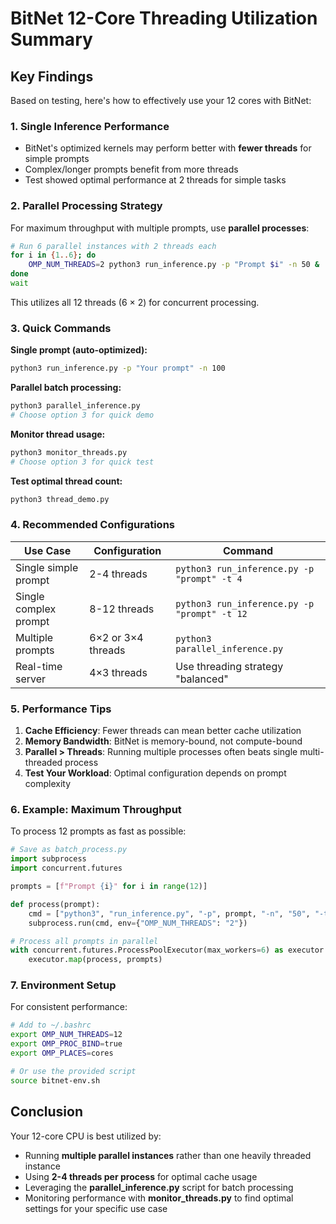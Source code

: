# BitNet 12-Core Threading Utilization Summary

## Key Findings

Based on testing, here's how to effectively use your 12 cores with BitNet:

### 1. **Single Inference Performance**
- BitNet's optimized kernels may perform better with **fewer threads** for simple prompts
- Complex/longer prompts benefit from more threads
- Test showed optimal performance at 2 threads for simple tasks

### 2. **Parallel Processing Strategy**

For maximum throughput with multiple prompts, use **parallel processes**:

```bash
# Run 6 parallel instances with 2 threads each
for i in {1..6}; do
    OMP_NUM_THREADS=2 python3 run_inference.py -p "Prompt $i" -n 50 &
done
wait
```

This utilizes all 12 threads (6 × 2) for concurrent processing.

### 3. **Quick Commands**

**Single prompt (auto-optimized):**
```bash
python3 run_inference.py -p "Your prompt" -n 100
```

**Parallel batch processing:**
```bash
python3 parallel_inference.py
# Choose option 3 for quick demo
```

**Monitor thread usage:**
```bash
python3 monitor_threads.py
# Choose option 3 for quick test
```

**Test optimal thread count:**
```bash
python3 thread_demo.py
```

### 4. **Recommended Configurations**

| Use Case | Configuration | Command |
|----------|--------------|---------|
| Single simple prompt | 2-4 threads | `python3 run_inference.py -p "prompt" -t 4` |
| Single complex prompt | 8-12 threads | `python3 run_inference.py -p "prompt" -t 12` |
| Multiple prompts | 6×2 or 3×4 threads | `python3 parallel_inference.py` |
| Real-time server | 4×3 threads | Use threading strategy "balanced" |

### 5. **Performance Tips**

1. **Cache Efficiency**: Fewer threads can mean better cache utilization
2. **Memory Bandwidth**: BitNet is memory-bound, not compute-bound
3. **Parallel > Threads**: Running multiple processes often beats single multi-threaded process
4. **Test Your Workload**: Optimal configuration depends on prompt complexity

### 6. **Example: Maximum Throughput**

To process 12 prompts as fast as possible:

```python
# Save as batch_process.py
import subprocess
import concurrent.futures

prompts = [f"Prompt {i}" for i in range(12)]

def process(prompt):
    cmd = ["python3", "run_inference.py", "-p", prompt, "-n", "50", "-t", "2"]
    subprocess.run(cmd, env={"OMP_NUM_THREADS": "2"})

# Process all prompts in parallel
with concurrent.futures.ProcessPoolExecutor(max_workers=6) as executor:
    executor.map(process, prompts)
```

### 7. **Environment Setup**

For consistent performance:

```bash
# Add to ~/.bashrc
export OMP_NUM_THREADS=12
export OMP_PROC_BIND=true
export OMP_PLACES=cores

# Or use the provided script
source bitnet-env.sh
```

## Conclusion

Your 12-core CPU is best utilized by:
- Running **multiple parallel instances** rather than one heavily threaded instance
- Using **2-4 threads per process** for optimal cache usage
- Leveraging the **parallel_inference.py** script for batch processing
- Monitoring performance with **monitor_threads.py** to find optimal settings for your specific use case